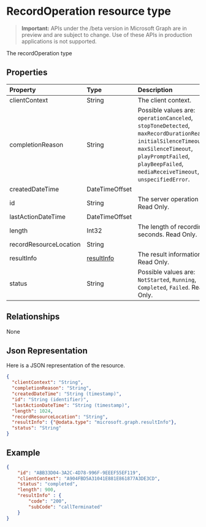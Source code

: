 # RecordOperation resource type

> **Important:** APIs under the /beta version in Microsoft Graph are in preview and are subject to change. Use of these APIs in production applications is not supported.

The recordOperation type

## Properties

| Property                       | Type                        | Description                                                                                                                                       |
| :----------------------------- | :---------------------------| :-------------------------------------------------------------------------------------------------------------------------------------------------|
| clientContext                  | String                      | The client context.                                                                                                                               |
| completionReason               | String                      | Possible values are: `operationCanceled`, `stopToneDetected`, `maxRecordDurationReached`, `initialSilenceTimeout`, `maxSilenceTimeout`, `playPromptFailed`, `playBeepFailed`, `mediaReceiveTimeout`, `unspecifiedError`. |
| createdDateTime                | DateTimeOffset              |                                                                                                                                                   |
| id                             | String                      | The server operation id. Read Only.                                                                                                               |
| lastActionDateTime             | DateTimeOffset              |                                                                                                                                                   |
| length                         | Int32                       | The length of recording in seconds. Read Only.                                                                                                    |
| recordResourceLocation         | String                      |                                                                                                                                                   |
| resultInfo                     | [resultInfo](resultInfo.md) | The result information.  Read Only.                                                                                                               |
| status                         | String                      | Possible values are: `NotStarted`, `Running`, `Completed`, `Failed`. Read Only.                                                                   |

## Relationships
None

## Json Representation

Here is a JSON representation of the resource.

<!-- {
  "blockType": "resource",
  "optionalProperties": [

  ],
  "@odata.type": "microsoft.graph.recordOperation"
}-->

``` json
{
  "clientContext": "String",
  "completionReason": "String",
  "createdDateTime": "String (timestamp)",
  "id": "String (identifier)",
  "lastActionDateTime": "String (timestamp)",
  "length": 1024,
  "recordResourceLocation": "String",
  "resultInfo": {"@odata.type": "microsoft.graph.resultInfo"},
  "status": "String"
}
```

## Example

``` json
{
    "id": "ABB33D04-3A2C-4D78-996F-9EEEF55EF119",
    "clientContext": "A904FBD5A31041E881E861877A3DE3CD",
    "status": "completed",
    "length": 900,
    "resultInfo" : {
        "code": "200",
        "subCode": "callTerminated"
    }
}
```

<!-- uuid: 8fcb5dbc-d5aa-4681-8e31-b001d5168d79
2015-10-25 14:57:30 UTC -->
<!-- {
  "type": "#page.annotation",
  "description": "recordOperation resource",
  "keywords": "",
  "section": "documentation",
  "tocPath": ""
}-->
